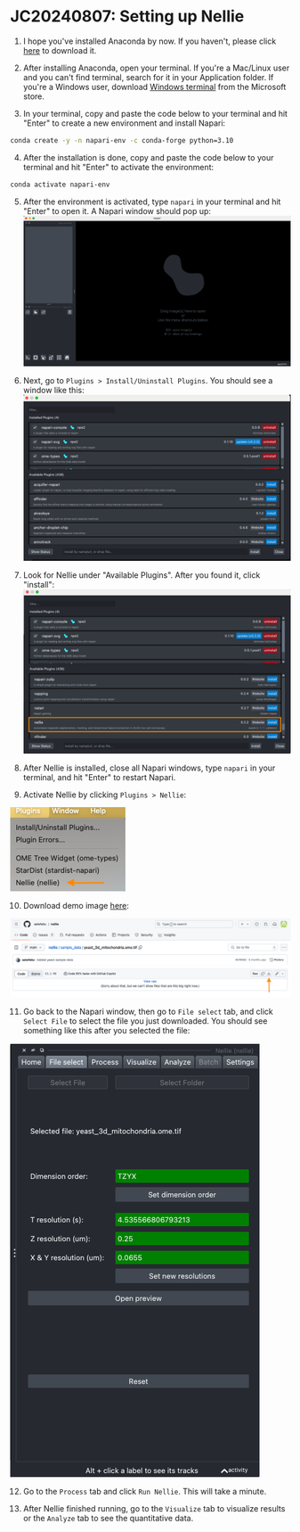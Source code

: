 # JC20240807: Setting up Nellie

1. I hope you've installed Anaconda by now. If you haven't, please click [here](https://www.anaconda.com/download/success) to download it.

2. After installing Anaconda, open your terminal. If you're a Mac/Linux user and you can't find terminal, search for it in your Application folder. If you're a Windows user, download [Windows terminal](https://apps.microsoft.com/detail/9n0dx20hk701?hl=en-us&gl=US) from the Microsoft store. 

3. In your terminal, copy and paste the code below to your terminal and hit "Enter" to create a new environment and install Napari:
```bash
conda create -y -n napari-env -c conda-forge python=3.10
```

4. After the installation is done, copy and paste the code below to your terminal and hit "Enter" to activate the environment:
```bash
conda activate napari-env
```
5. After the environment is activated, type `napari` in your terminal and hit "Enter" to open it. A Napari window should pop up:
![MyImage](ReadMeImages/image1.png)

6. Next, go to `Plugins > Install/Uninstall Plugins`. You should see a window like this:
![MyImage](ReadMeImages/image2.png)

7. Look for Nellie under "Available Plugins". After you found it, click "install":
![MyImage](ReadMeImages/image3.png)

8. After Nellie is installed, close all Napari windows, type `napari` in your terminal, and hit "Enter" to restart Napari.

9. Activate Nellie by clicking `Plugins > Nellie`:

![MyImage](ReadMeImages/image4.png)

10. Download demo image [here](https://github.com/aelefebv/nellie/blob/main/sample_data/yeast_3d_mitochondria.ome.tif):

![MyImage](ReadMeImages/image5.png)

11. Go back to the Napari window, then go to `File select` tab, and click `Select File` to select the file you just downloaded. You should see something like this after you selected the file:

![MyImage](ReadMeImages/image6.png)

12. Go to the `Process` tab and click `Run Nellie`. This will take a minute.

13. After Nellie finished running, go to the `Visualize` tab to visualize results or the `Analyze` tab to see the quantitative data.
